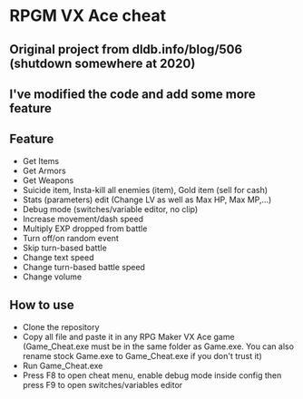 # RPGM VX Ace cheat
## Original project from dldb.info/blog/506 (shutdown somewhere at 2020)
## I've modified the code and add some more feature
## Feature
- Get Items
- Get Armors
- Get Weapons
- Suicide item, Insta-kill all enemies (item), Gold item (sell for cash)
- Stats (parameters) edit (Change LV as well as Max HP, Max MP,...)
- Debug mode (switches/variable editor, no clip)
- Increase movement/dash speed
- Multiply EXP dropped from battle
- Turn off/on random event
- Skip turn-based battle
- Change text speed
- Change turn-based battle speed
- Change volume
## How to use
- Clone the repository
- Copy all file and paste it in any RPG Maker VX Ace game (Game_Cheat.exe must be in the same folder as Game.exe. You can also rename stock Game.exe to Game_Cheat.exe if you don't trust it)
- Run Game_Cheat.exe
- Press F8 to open cheat menu, enable debug mode inside config then press F9 to open switches/variables editor

